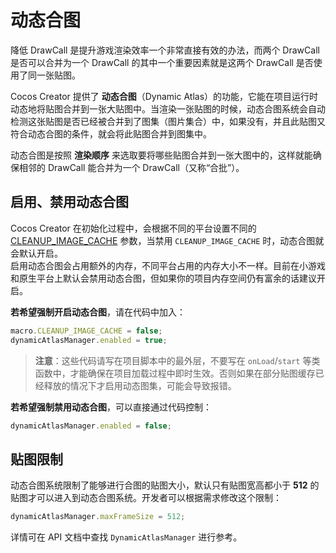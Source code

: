 # 动态合图

降低 DrawCall 是提升游戏渲染效率一个非常直接有效的办法，而两个 DrawCall 是否可以合并为一个 DrawCall 的其中一个重要因素就是这两个 DrawCall 是否使用了同一张贴图。

Cocos Creator 提供了 **动态合图**（Dynamic Atlas）的功能，它能在项目运行时动态地将贴图合并到一张大贴图中。当渲染一张贴图的时候，动态合图系统会自动检测这张贴图是否已经被合并到了图集（图片集合）中，如果没有，并且此贴图又符合动态合图的条件，就会将此贴图合并到图集中。

动态合图是按照 **渲染顺序** 来选取要将哪些贴图合并到一张大图中的，这样就能确保相邻的 DrawCall 能合并为一个 DrawCall（又称“合批”）。

## 启用、禁用动态合图

Cocos Creator 在初始化过程中，会根据不同的平台设置不同的 [CLEANUP_IMAGE_CACHE](__APIDOC__/zh/modules/core.html#macro-1.cleanup_image_cache) 参数，当禁用 `CLEANUP_IMAGE_CACHE` 时，动态合图就会默认开启。<br>
启用动态合图会占用额外的内存，不同平台占用的内存大小不一样。目前在小游戏和原生平台上默认会禁用动态合图，但如果你的项目内存空间仍有富余的话建议开启。

**若希望强制开启动态合图**，请在代码中加入：

```ts
macro.CLEANUP_IMAGE_CACHE = false;
dynamicAtlasManager.enabled = true;
```

> **注意**：这些代码请写在项目脚本中的最外层，不要写在 `onLoad`/`start` 等类函数中，才能确保在项目加载过程中即时生效。否则如果在部分贴图缓存已经释放的情况下才启用动态图集，可能会导致报错。

**若希望强制禁用动态合图**，可以直接通过代码控制：

```ts
dynamicAtlasManager.enabled = false;
```

## 贴图限制

动态合图系统限制了能够进行合图的贴图大小，默认只有贴图宽高都小于 **512** 的贴图才可以进入到动态合图系统。开发者可以根据需求修改这个限制：

```ts
dynamicAtlasManager.maxFrameSize = 512;
```

详情可在 API 文档中查找 `DynamicAtlasManager` 进行参考。
